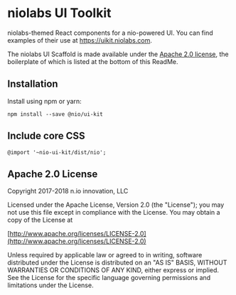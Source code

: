 # niolabs UI Toolkit


niolabs-themed React components for a nio-powered UI. You can find examples of their use at https://uikit.niolabs.com.

The niolabs UI Scaffold is made available under the [Apache 2.0 license](https://www.apache.org/licenses/LICENSE-2.0), the boilerplate of which is listed at the bottom of this ReadMe.

## Installation

Install using npm or yarn:

```
npm install --save @nio/ui-kit
```

## Include core CSS

```
@import '~nio-ui-kit/dist/nio';
```

## Apache 2.0 License

Copyright 2017-2018 n.io innovation, LLC

Licensed under the Apache License, Version 2.0 (the "License");
you may not use this file except in compliance with the License.
You may obtain a copy of the License at

[http://www.apache.org/licenses/LICENSE-2.0](http://www.apache.org/licenses/LICENSE-2.0)

Unless required by applicable law or agreed to in writing, software
distributed under the License is distributed on an "AS IS" BASIS,
WITHOUT WARRANTIES OR CONDITIONS OF ANY KIND, either express or implied.
See the License for the specific language governing permissions and
limitations under the License.
